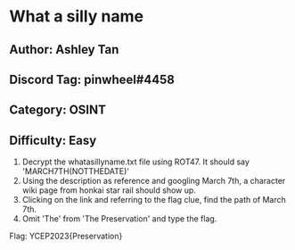 What a silly name
===

## Author: **Ashley Tan**
## Discord Tag: **pinwheel#4458**
## Category: **OSINT**
## Difficulty: **Easy**

1. Decrypt the whatasillyname.txt file using ROT47. It should say 'MARCH7TH(NOTTHEDATE)'
2. Using the description as reference and googling March 7th, a character wiki page from honkai star rail should show up.
3. Clicking on the link and referring to the flag clue, find the path of March 7th.
4. Omit 'The' from 'The Preservation' and type the flag.

Flag: YCEP2023{Preservation}
